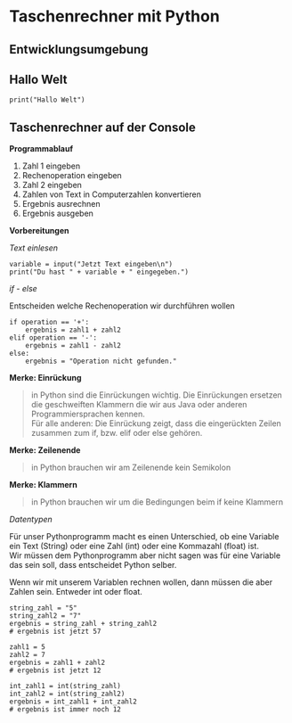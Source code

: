 # Taschenrechner mit Python

## Entwicklungsumgebung

## Hallo Welt

```
print("Hallo Welt")
```

## Taschenrechner auf der Console

**Programmablauf**

1. Zahl 1 eingeben
2. Rechenoperation eingeben
3. Zahl 2 eingeben
4. Zahlen von Text in Computerzahlen konvertieren
5. Ergebnis ausrechnen
6. Ergebnis ausgeben


**Vorbereitungen**

*Text einlesen*

```
variable = input("Jetzt Text eingeben\n")
print("Du hast " + variable + " eingegeben.")
```

*if - else*

Entscheiden welche Rechenoperation wir durchführen wollen

```
if operation == '+':
    ergebnis = zahl1 + zahl2
elif operation == '-':
    ergebnis = zahl1 - zahl2
else:
    ergebnis = "Operation nicht gefunden."
```

**Merke: Einrückung**
> in Python sind die Einrückungen wichtig. Die Einrückungen ersetzen die geschweiften Klammern die wir aus Java oder anderen Programmiersprachen kennen.  
> Für alle anderen: Die Einrückung zeigt, dass die eingerückten Zeilen zusammen zum if, bzw. elif oder else gehören.

**Merke: Zeilenende**
> in Python brauchen wir am Zeilenende kein Semikolon

**Merke: Klammern**
> in Python brauchen wir um die Bedingungen beim if keine Klammern

*Datentypen*

Für unser Pythonprogramm macht es einen Unterschied, ob eine Variable ein Text (String) oder eine Zahl (int) oder eine Kommazahl (float) ist.  
Wir müssen dem Pythonprogramm aber nicht sagen was für eine Variable das sein soll, dass entscheidet Python selber.

Wenn wir mit unserem Variablen rechnen wollen, dann müssen die aber Zahlen sein. Entweder int oder float.

```
string_zahl = "5"
string_zahl2 = "7"
ergebnis = string_zahl + string_zahl2
# ergebnis ist jetzt 57

zahl1 = 5
zahl2 = 7
ergebnis = zahl1 + zahl2
# ergebnis ist jetzt 12

int_zahl1 = int(string_zahl)
int_zahl2 = int(string_zahl2)
ergebnis = int_zahl1 + int_zahl2
# ergebnis ist immer noch 12
```
